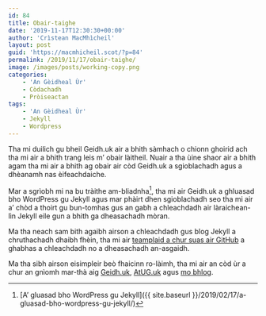 ```yaml
---
id: 84
title: Obair-taighe
date: '2019-11-17T12:30:30+00:00'
author: 'Crìstean MacMhìcheil'
layout: post
guid: 'https://macmhicheil.scot/?p=84'
permalink: /2019/11/17/obair-taighe/
image: /images/posts/working-copy.png
categories:
    - 'An Gèidheal Ùr'
    - Còdachadh
    - Pròiseactan
tags:
    - 'An Gèidheal Ùr'
    - Jekyll
    - Wordpress
---
```


Tha mi duilich gu bheil Geidh.uk air a bhith sàmhach o chionn ghoirid ach tha mi air a bhith trang leis m’ obair làitheil. Nuair a tha ùine shaor air a bhith agam tha mi air a bhith ag obair air còd Geidh.uk a sgioblachadh agus a dhèanamh nas èifeachdaiche.

Mar a sgrìobh mi na bu tràithe am-bliadnha[^1], tha mi air Geidh.uk a ghluasad bho WordPress gu Jekyll agus mar phàirt dhen sgioblachadh seo tha mi air a’ chòd a thoirt gu bun-tomhas gus an gabh a chleachdadh air làraichean-lìn Jekyll eile gun a bhith ga dheasachadh mòran.

Ma tha neach sam bith agaibh airson a chleachdadh gus blog Jekyll a chruthachadh dhaibh fhèin, tha mi air [teamplaid a chur suas air GitHub](https://github.com/MacMhicheil/Simple-Jekyll-Blog-Theme) a ghabhas a chleachdadh no a dheasachadh an-asgaidh.

Ma tha sibh airson eisimpleir beò fhaicinn ro-làimh, tha mi air an còd ùr a chur an gnìomh mar-thà aig [Geidh.uk](https://geidh.uk/), [AtUG.uk](https://atug.uk/) agus [mo bhlog](https://macmhicheil.uk/blog/).

[^1]: [A’ gluasad bho WordPress gu Jekyll\]({{ site.baseurl }}/2019/02/17/a-gluasad-bho-wordpress-gu-jekyll/)

